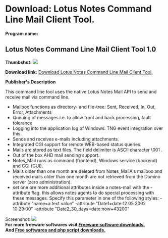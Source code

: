 # Download: Lotus Notes Command Line Mail Client Tool.

**Program name:**

## Lotus Notes Command Line Mail Client Tool 1.0

  
**Thumbshot:** ![](http://www.freewarefiles.com/screenshot/lotusnotesclm_md.gif)   
  
**Download link:** [Download Lotus Notes Command Line Mail Client Tool.](http://freesoftwares.boysofts.com/Lotus-Notes-Command-Line-Mail-Client-Tool_program_35583.html)  
  


**Publisher's Description**  
  


This command line tool uses the native Lotus Notes Mail API to send and receive mail via command line. 

  * Mailbox functions as directory- and file-tree: Sent, Received, In, Out, Error, Attachments 
  * Queuing of messages i.e. to allow front and back processing, fault tolerance 
  * Logging into the application log of Windows. TNG event integration over this. 
  * Sends and receives e-mails including attachments. 
  * Integrated CGI support for remote WEB-based status queries. 
  * Mails are stored as text files. The field delimiter is ASCII character \001 . 
  * Out of the box AHD mail sending support. 
  * Notes_Mail runs as command (frontend), Windows service (backend) and CGI (GUI). 
  * Mails older than one month are deleted from Notes_MailA's mailbox and received mails older than one month are not retrieved from the Domino server (zero administration). 
  * set one ore more additional attributes inside a notes-mail with the -attribute flag. this allows notes agents to do special processing with these messages. Specify this parameter in one of the following styles: -attribute "name=a text value" -attribute "Date1=date:12.05.2002 10:29:00" -attribute "Date2_30_days=date:now+43200" 

  
  
Screenshot: ![](http://www.freewarefiles.com/screenshot/lotusnotesclm.gif)   
**For more freeware softwares visit [Freeware software downloads.](http://freesoftwares.boysofts.com/)**   
**And [Free softwares and php script downloads.](http://www.boysofts.com/)**
